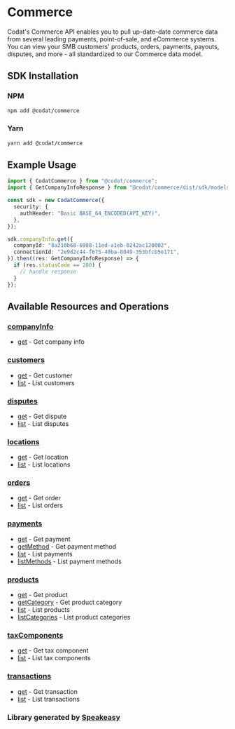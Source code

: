# Commerce

<!-- Start Codat Library Description -->
Codat's Commerce API enables you to pull up-date-date commerce data from several leading payments, point-of-sale, and eCommerce systems.
You can view your SMB customers' products, orders, payments, payouts, disputes, and more - all standardized to our Commerce data model.
<!-- End Codat Library Description ->


<!-- Start SDK Installation -->
## SDK Installation

### NPM

```bash
npm add @codat/commerce
```

### Yarn

```bash
yarn add @codat/commerce
```
<!-- End SDK Installation -->

## Example Usage
<!-- Start SDK Example Usage -->


```typescript
import { CodatCommerce } from "@codat/commerce";
import { GetCompanyInfoResponse } from "@codat/commerce/dist/sdk/models/operations";

const sdk = new CodatCommerce({
  security: {
    authHeader: "Basic BASE_64_ENCODED(API_KEY)",
  },
});

sdk.companyInfo.get({
  companyId: "8a210b68-6988-11ed-a1eb-0242ac120002",
  connectionId: "2e9d2c44-f675-40ba-8049-353bfcb5e171",
}).then((res: GetCompanyInfoResponse) => {
  if (res.statusCode == 200) {
    // handle response
  }
});
```
<!-- End SDK Example Usage -->

<!-- Start SDK Available Operations -->
## Available Resources and Operations


### [companyInfo](docs/sdks/companyinfo/README.md)

* [get](docs/sdks/companyinfo/README.md#get) - Get company info

### [customers](docs/sdks/customers/README.md)

* [get](docs/sdks/customers/README.md#get) - Get customer
* [list](docs/sdks/customers/README.md#list) - List customers

### [disputes](docs/sdks/disputes/README.md)

* [get](docs/sdks/disputes/README.md#get) - Get dispute
* [list](docs/sdks/disputes/README.md#list) - List disputes

### [locations](docs/sdks/locations/README.md)

* [get](docs/sdks/locations/README.md#get) - Get location
* [list](docs/sdks/locations/README.md#list) - List locations

### [orders](docs/sdks/orders/README.md)

* [get](docs/sdks/orders/README.md#get) - Get order
* [list](docs/sdks/orders/README.md#list) - List orders

### [payments](docs/sdks/payments/README.md)

* [get](docs/sdks/payments/README.md#get) - Get payment
* [getMethod](docs/sdks/payments/README.md#getmethod) - Get payment method
* [list](docs/sdks/payments/README.md#list) - List payments
* [listMethods](docs/sdks/payments/README.md#listmethods) - List payment methods

### [products](docs/sdks/products/README.md)

* [get](docs/sdks/products/README.md#get) - Get product
* [getCategory](docs/sdks/products/README.md#getcategory) - Get product category
* [list](docs/sdks/products/README.md#list) - List products
* [listCategories](docs/sdks/products/README.md#listcategories) - List product categories

### [taxComponents](docs/sdks/taxcomponents/README.md)

* [get](docs/sdks/taxcomponents/README.md#get) - Get tax component
* [list](docs/sdks/taxcomponents/README.md#list) - List tax components

### [transactions](docs/sdks/transactions/README.md)

* [get](docs/sdks/transactions/README.md#get) - Get transaction
* [list](docs/sdks/transactions/README.md#list) - List transactions
<!-- End SDK Available Operations -->
### Library generated by [Speakeasy](https://docs.speakeasyapi.dev/docs/using-speakeasy/client-sdks)
